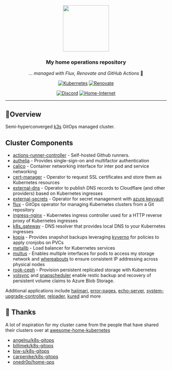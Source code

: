<div align="center">

<img src="https://camo.githubusercontent.com/5b298bf6b0596795602bd771c5bddbb963e83e0f/68747470733a2f2f692e696d6775722e636f6d2f7031527a586a512e706e67" align="center" width="144px" height="144px"/>

### My home operations repository

_... managed with Flux, Renovate and GitHub Actions_ 🤖

[![Kubernetes](https://img.shields.io/badge/v1.26-blue?style=for-the-badge&logo=kubernetes&logoColor=white)](https://k3s.io/)
[![Renovate](https://img.shields.io/github/actions/workflow/status/osnabrugge/home-ops/renovate.yaml?branch=main&label=&logo=renovatebot&style=for-the-badge&color=blue)](https://github.com/osnabrugge/home-ops/actions/workflows/renovate.yaml)

[![Discord](https://img.shields.io/discord/673534664354430999?color=blue&style=for-the-badge&logo=discord)](https://discord.gg/M9xtHc9A "k8s at home Discord Community")
[![Home-Internet](https://img.shields.io/uptimerobot/status/m792892408-a2f5ebd5a54fff87945cd162?color=brightgreeen&label=Home%20Internet&style=for-the-badge&logo=pfSense&logoColor=white)](https://stats.uptimerobot.com/wvKDmHvrpQ)

</div>

---

## 📗Overview

Semi-hyperconverged [k3s](https://k3s.io/) GitOps managed cluster.

## Cluster Components

- [actions-runner-controller](https://github.com/actions/actions-runner-controller) - Self-hosted Github runners.
- [authelia](https://www.authelia.com/) - Provides single-sign-on and multifactor authentication
- [calico](https://www.tigera.io/project-calico/) - Container networking interface for inter pod and service networking
- [cert-manager](https://cert-manager.io/) - Operator to request SSL certificates and store them as Kubernetes resources
- [external-dns](https://github.com/kubernetes-sigs/external-dns) - Operator to publish DNS records to Cloudflare (and other providers) based on Kubernetes ingresses
- [external-secrets](https://external-secrets.io/) - Operator for secret management with [azure keyvault](https://azure.microsoft.com/en-us/products/key-vault/)
- [flux](https://toolkit.fluxcd.io/) - GitOps operator for managing Kubernetes clusters from a Git repository
- [ingress-nginx](https://kubernetes.github.io/ingress-nginx/) - Kubernetes ingress controller used for a HTTP reverse proxy of Kubernetes ingresses
- [k8s_gateway](https://github.com/ori-edge/k8s_gateway) - DNS resolver that provides local DNS to your Kubernetes ingresses
- [kopia](https://kopia.io/) - Provides snapshot backups leveraging [kyverno](https://kyverno.io/) for policies to apply cronjobs on PVCs
- [metallb](https://metallb.universe.tf/) - Load balancer for Kubernetes services
- [multus](https://github.com/k8snetworkplumbingwg/multus-cni) - Enables multiple interfaces for pods to access my storage network and [whereabouts](https://github.com/k8snetworkplumbingwg/whereabouts) to ensure consistent IP addressing across physical nodes
- [rook-ceph](https://github.com/rook/rook) - Provision persistent replicated storage with Kubernetes
- [volsync](https://github.com/backube/volsync) and [snapscheduler](https://github.com/backube/snapscheduler) enable restic backup and recovery of persistent volume claims to Azure Blob Storage.

Additional applications include [hajimari](https://github.com/toboshii/hajimari), [error-pages](https://github.com/tarampampam/error-pages), [echo-server](https://github.com/Ealenn/Echo-Server), [system-upgrade-controller](https://github.com/rancher/system-upgrade-controller), [reloader](https://github.com/stakater/Reloader), [kured](https://github.com/weaveworks/kured) and more

## 🤝 Thanks

A lot of inspiration for my cluster came from the people that have shared their clusters over at [awesome-home-kubernetes](https://github.com/k8s-at-home/awesome-home-kubernetes)

- [angelnu/k8s-gitops](https://github.com/angelnu/k8s-gitops)
- [billimek/k8s-gitops](https://github.com/billimek/k8s-gitops)
- [bjw-s/k8s-gitops](https://github.com/bjw-s/k8s-gitops)
- [carpenike/k8s-gitops](https://github.com/carpenike/k8s-gitops)
- [onedr0p/home-ops](https://github.com/onedr0p/home-ops)
